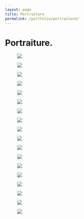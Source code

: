 ```yaml
---
layout: page
title: Portraiture
permalink: /portfolio/portraiture/
---
```


# Portraiture.
<div class="row">
  <figure class="col-xs-6 col-md-3 image-link pb-md text-cen">
    <a href="/assets/img/portraiture/dog-full.jpg" rel="Portraiture" class="fancybox" title=""><img class="img-responsive" src="/assets/img/portraiture/dog-thum.jpg" /></a>
  </figure>
  <figure class="col-xs-6 col-md-3 image-link pb-md">
    <a href="/assets/img/portraiture/south-africa-full.jpg" rel="Portraiture" class="fancybox" title=""><img class="img-responsive" src="/assets/img/portraiture/south-africa-thumb.jpg" /></a>
  </figure>
  <figure class="col-xs-6 col-md-3 image-link pb-md">
    <a href="/assets/img/portraiture/port-full.jpg" rel="Portraiture" class="fancybox" title=""><img class="img-responsive" src="/assets/img/portraiture/port-thumb.jpg" /></a>
  </figure>
  <figure class="col-xs-6 col-md-3 image-link pb-md">
    <a href="/assets/img/portraiture/port2-full.jpg" rel="Portraiture" class="fancybox" title=""><img class="img-responsive" src="/assets/img/portraiture/port2-thumb.jpg" /></a>
  </figure>
</div>

<div class="row">
  <figure class="col-xs-6 col-md-3 image-link pb-md">
    <a href="/assets/img/portraiture/port3-full.jpg" rel="Portraiture" class="fancybox" title=""><img class="img-responsive" src="/assets/img/portraiture/port3-thumb.jpg" /></a>
  </figure>
  <figure class="col-xs-6 col-md-3 image-link pb-md">
    <a href="/assets/img/portraiture/port4-full.jpg" rel="Portraiture" class="fancybox" title=""><img class="img-responsive" src="/assets/img/portraiture/port4-thumb.jpg" /></a>
  </figure>
  <figure class="col-xs-6 col-md-3 image-link pb-md">
    <a href="/assets/img/portraiture/port5-full.jpg" rel="Portraiture" class="fancybox" title=""><img class="img-responsive" src="/assets/img/portraiture/port5-thumb.jpg" /></a>
  </figure>
   <figure class="col-xs-6 col-md-3 image-link pb-md">
    <a href="/assets/img/portraiture/port6-full.jpg" rel="Portraiture" class="fancybox" title=""><img class="img-responsive" src="/assets/img/portraiture/port6-thumb.jpg" /></a>
  </figure>
</div>

<div class="row">
  <figure class="col-xs-6 col-md-3 image-link pb-md">
    <a href="/assets/img/portraiture/port7-full.jpg" rel="Portraiture" class="fancybox" title=""><img class="img-responsive" src="/assets/img/portraiture/port7-thumb.jpg" /></a>
  </figure>
  <figure class="col-xs-6 col-md-3 image-link pb-md">
    <a href="/assets/img/portraiture/port8-full.jpg" rel="Portraiture" class="fancybox" title=""><img class="img-responsive" src="/assets/img/portraiture/port8-thumb.jpg" /></a>
  </figure>
  <figure class="col-xs-6 col-md-3 image-link pb-md">
    <a href="/assets/img/portraiture/port9-full.jpg" rel="Portraiture" class="fancybox" title=""><img class="img-responsive" src="/assets/img/portraiture/port9-thumb.jpg" /></a>
  </figure>
  <figure class="col-xs-6 col-md-3 image-link pb-md">
    <a href="/assets/img/portraiture/port10-full.jpg" rel="Portraiture" class="fancybox" title=""><img class="img-responsive" src="/assets/img/portraiture/port10-thumb.jpg" /></a>
  </figure>
</div>

<div class="row">
  <figure class="col-xs-6 col-md-3 image-link pb-md">
    <a href="/assets/img/portraiture/port11-full.jpg" rel="Portraiture" class="fancybox" title=""><img class="img-responsive" src="/assets/img/portraiture/port11-thumb.jpg" /></a>
  </figure>
  <figure class="col-xs-6 col-md-3 image-link pb-md">
    <a href="/assets/img/portraiture/port12-full.jpg" rel="Portraiture" class="fancybox" title=""><img class="img-responsive" src="/assets/img/portraiture/port12-thumb.jpg" /></a>
  </figure>
  <figure class="col-xs-6 col-md-3 image-link pb-md">
    <a href="/assets/img/portraiture/port13-full.jpg" rel="Portraiture" class="fancybox" title=""><img class="img-responsive" src="/assets/img/portraiture/port13-thumb.jpg" /></a>
  </figure>
  <figure class="col-xs-6 col-md-3 image-link pb-md">
    <a href="/assets/img/portraiture/port14-full.jpg" rel="Portraiture" class="fancybox" title=""><img class="img-responsive" src="/assets/img/portraiture/port14-thumb.jpg" /></a>
  </figure>
</div>

<div class="row">
  <figure class="col-xs-6 col-md-3 image-link pb-md">
    <a href="/assets/img/portraiture/port15-full.jpg" rel="Portraiture" class="fancybox" title=""><img class="img-responsive" src="/assets/img/portraiture/port15-thumb.jpg" /></a>
  </figure>
  <figure class="col-xs-6 col-md-3 image-link pb-md">
    <a href="/assets/img/portraiture/port16-full.jpg" rel="Portraiture" class="fancybox" title=""><img class="img-responsive" src="/assets/img/portraiture/port16-thumb.jpg" /></a>
  </figure>
</div>